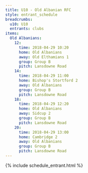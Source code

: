 ```yaml
---
title: U10 - Old Albanian RFC
style: entrant_schedule
breadcrumbs:
  u10: U10
  entrants: clubs
items:
  Old Albanians:
    12:
      time: 2018-04-29 10:20
      home: Old Albanians
      away: Old Elthamians 1
      group: Group B
      pitch: Lansdowne Road
    14:
      time: 2018-04-29 11:00
      home: Bishop's Stortford 2
      away: Old Albanians
      group: Group B
      pitch: Lansdowne Road
    18:
      time: 2018-04-29 12:20
      home: Old Albanians
      away: Sidcup 2
      group: Group B
      pitch: Lansdowne Road
    20:
      time: 2018-04-29 13:00
      home: Cambridge 2
      away: Old Albanians
      group: Group B
      pitch: Lansdowne Road
---
```


{% include schedule_entrant.html %}
